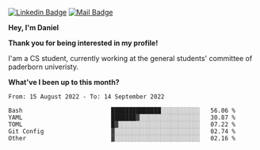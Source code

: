 [![Linkedin Badge](https://img.shields.io/badge/-LinkedIn-0e76a8?style=flat-square&logo=Linkedin&logoColor=white)](https://www.linkedin.com/in/daniel-negi-592ba3223/)
[![Mail Badge](https://img.shields.io/badge/Gmail-D14836?style=flat-square&logo=gmail&logoColor=white)](mailto:daniel.ravi.negi@googlemail.com)

**Hey, I'm Daniel**

**Thank you for being interested in my profile!**

I'am a CS student, currently working at the general students' committee of paderborn univeristy.

**What've I been up to this month?** 

<!--START_SECTION:waka-->

```text
From: 15 August 2022 - To: 14 September 2022

Bash                         ██████████████░░░░░░░░░░░   56.06 %
YAML                         ███████▓░░░░░░░░░░░░░░░░░   30.87 %
TOML                         █▓░░░░░░░░░░░░░░░░░░░░░░░   07.22 %
Git Config                   ▓░░░░░░░░░░░░░░░░░░░░░░░░   02.74 %
Other                        ▓░░░░░░░░░░░░░░░░░░░░░░░░   02.16 %
```

<!--END_SECTION:waka-->
